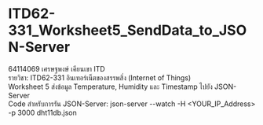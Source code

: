 # ITD62-331_Worksheet5_SendData_to_JSON-Server

64114069 เศรษฐพงษ์ เคียนเขา ITD<br>
รายวิชา: ITD62-331	อินเทอร์เน็ตของสรรพสิ่ง (Internet of Things)<br>
Worksheet 5 ส่งข้อมูล Temperature, Humidity และ Timestamp ไปยัง JSON-Server<br>
Code สำหรับการรัน JSON-Server: json-server --watch -H <YOUR_IP_Address> -p 3000 dht11db.json
